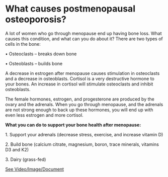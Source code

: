 # What causes postmenopausal osteoporosis?

A lot of women who go through menopause end up having bone loss. What causes this condition, and what can you do about it? There are two types of cells in the bone:

• Osteoclasts – breaks down bone 

• Osteoblasts – builds bone 

A decrease in estrogen after menopause causes stimulation in osteoclasts and a decrease in osteoblasts.  Cortisol is a very destructive hormone to your bones. An increase in cortisol will stimulate osteoclasts and inhibit osteoblasts.

The female hormones, estrogen, and progesterone are produced by the ovary and the adrenals. When you go through menopause, and the adrenals are not strong enough to back up these hormones, you will end up with even less estrogen and more cortisol. 

**What you can do to support your bone health after menopause:**

1\. Support your adrenals (decrease stress, exercise, and increase vitamin D)

2\. Build bone (calcium citrate, magnesium, boron, trace minerals, vitamins D3 and K2) 

3\. Dairy (grass-fed)

 [See Video/Image/Document](https://hls-player.drberg.com/asset?path=migrated-assets/postmenopausal-osteoporosis-osteoclast-and-osteoblast-drberg)